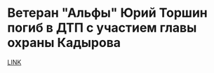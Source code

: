 # Ветеран "Альфы" Юрий Торшин погиб в ДТП с участием главы охраны Кадырова



[LINK](https://varlamov.ru/1948008.html)